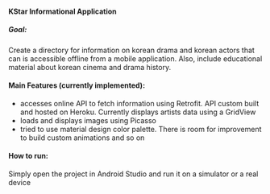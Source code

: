 #### KStar Informational Application
##### Goal:
Create a directory for information on korean drama and korean actors that can is accessible offline from a mobile application. Also, include educational material about korean cinema and drama history.

#### Main Features (currently implemented):
- accesses online API to fetch information using Retrofit. API custom built and hosted on Heroku. Currently displays artists data using a GridView
- loads and displays images using Picasso
- tried to use material design color palette. There is room for improvement to build custom animations and so on

#### How to run:
Simply open the project in Android Studio and run it on a simulator or a real device

